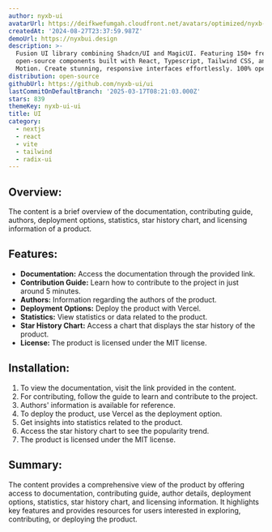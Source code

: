 ```yaml
---
author: nyxb-ui
avatarUrl: https://deifkwefumgah.cloudfront.net/avatars/optimized/nyxb-ui-ui-avatar-128.webp
createdAt: '2024-08-27T23:37:59.987Z'
demoUrl: https://nyxbui.design
description: >-
  Fusion UI library combining Shadcn/UI and MagicUI. Featuring 150+ free and
  open-source components built with React, Typescript, Tailwind CSS, and Framer
  Motion. Create stunning, responsive interfaces effortlessly. 100% open-source.
distribution: open-source
githubUrl: https://github.com/nyxb-ui/ui
lastCommitOnDefaultBranch: '2025-03-17T08:21:03.000Z'
stars: 839
themeKey: nyxb-ui-ui
title: UI
category:
  - nextjs
  - react
  - vite
  - tailwind
  - radix-ui
---
```

## Overview: 
The content is a brief overview of the documentation, contributing guide, authors, deployment options, statistics, star history chart, and licensing information of a product.

## Features:
- **Documentation:** Access the documentation through the provided link.
- **Contribution Guide:** Learn how to contribute to the project in just around 5 minutes.
- **Authors:** Information regarding the authors of the product.
- **Deployment Options:** Deploy the product with Vercel.
- **Statistics:** View statistics or data related to the product.
- **Star History Chart:** Access a chart that displays the star history of the product.
- **License:** The product is licensed under the MIT license.

## Installation:
1. To view the documentation, visit the link provided in the content.
2. For contributing, follow the guide to learn and contribute to the project.
3. Authors' information is available for reference.
4. To deploy the product, use Vercel as the deployment option.
5. Get insights into statistics related to the product.
6. Access the star history chart to see the popularity trend.
7. The product is licensed under the MIT license.

## Summary:
The content provides a comprehensive view of the product by offering access to documentation, contributing guide, author details, deployment options, statistics, star history chart, and licensing information. It highlights key features and provides resources for users interested in exploring, contributing, or deploying the product.